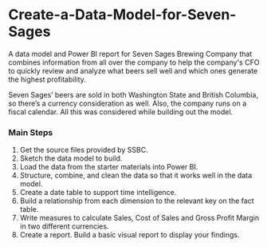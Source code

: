 # Create-a-Data-Model-for-Seven-Sages
A data model and Power BI report for Seven Sages Brewing Company that combines information from all over the company to help the company's CFO to quickly review and analyze what beers sell well and which ones generate the highest profitability.

Seven Sages’ beers are sold in both Washington State and British Columbia, so there’s a currency consideration as well. Also, the company runs on a fiscal calendar. All this was  considered while building out the model.

### Main Steps
1.	Get the source files provided by SSBC.
2.	Sketch the data model to build.
3.	Load the data from the starter materials into Power BI.
4.	Structure, combine, and clean the data so that it works well in the data model.
5.	Create a date table to support time intelligence.
6.	Build a relationship from each dimension to the relevant key on the fact table.
7.	Write measures to calculate Sales, Cost of Sales and Gross Profit Margin in two different currencies.
8.	Create a report. Build a basic visual report to display your findings.

